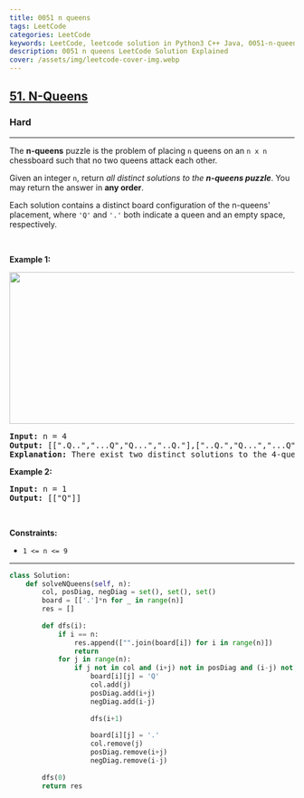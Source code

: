 ```yaml
---
title: 0051 n queens
tags: LeetCode
categories: LeetCode
keywords: LeetCode, leetcode solution in Python3 C++ Java, 0051-n-queens solution
description: 0051 n queens LeetCode Solution Explained
cover: /assets/img/leetcode-cover-img.webp
---
```





<h2><a href="https://leetcode.com/problems/n-queens/">51. N-Queens</a></h2><h3>Hard</h3><hr><div><p>The <strong>n-queens</strong> puzzle is the problem of placing <code>n</code> queens on an <code>n x n</code> chessboard such that no two queens attack each other.</p>

<p>Given an integer <code>n</code>, return <em>all distinct solutions to the <strong>n-queens puzzle</strong></em>. You may return the answer in <strong>any order</strong>.</p>

<p>Each solution contains a distinct board configuration of the n-queens' placement, where <code>'Q'</code> and <code>'.'</code> both indicate a queen and an empty space, respectively.</p>

<p>&nbsp;</p>
<p><strong class="example">Example 1:</strong></p>
<img alt="" src="https://assets.leetcode.com/uploads/2020/11/13/queens.jpg" style="width: 600px; height: 268px;">
<pre><strong>Input:</strong> n = 4
<strong>Output:</strong> [[".Q..","...Q","Q...","..Q."],["..Q.","Q...","...Q",".Q.."]]
<strong>Explanation:</strong> There exist two distinct solutions to the 4-queens puzzle as shown above
</pre>

<p><strong class="example">Example 2:</strong></p>

<pre><strong>Input:</strong> n = 1
<strong>Output:</strong> [["Q"]]
</pre>

<p>&nbsp;</p>
<p><strong>Constraints:</strong></p>

<ul>
	<li><code>1 &lt;= n &lt;= 9</code></li>
</ul>
</div>

---




```python
class Solution:
    def solveNQueens(self, n):
        col, posDiag, negDiag = set(), set(), set()
        board = [['.']*n for _ in range(n)]
        res = []
        
        def dfs(i):
            if i == n: 
                res.append(["".join(board[i]) for i in range(n)])
                return 
            for j in range(n):
                if j not in col and (i+j) not in posDiag and (i-j) not in negDiag:
                    board[i][j] = 'Q'
                    col.add(j)
                    posDiag.add(i+j)
                    negDiag.add(i-j)
                    
                    dfs(i+1)
                    
                    board[i][j] = '.'
                    col.remove(j)
                    posDiag.remove(i+j)
                    negDiag.remove(i-j)
            
        dfs(0)
        return res
```
